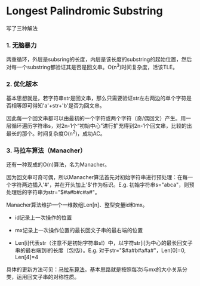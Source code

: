 # Longest Palindromic Substring

写了三种解法
### 1. 无脑暴力
  
两重循环，外层是subsring的长度，内层是该长度的substring的起始位置，然后对每一个substring都验证其是否是回文串。O(n<sup>3</sup>)时间复杂度，活该TLE。
  
### 2. 优化版本

基本思想就是，若字符串str是回文串，那么只需要验证str左右两边的单个字符是否相等即可得知'a'+str+'b'是否为回文串。

因此每一个回文串都可以由最初的一个字符或两个字符（奇/偶回文）产生。用一层循环遍历字符串s，对2n-1个“初始中心”进行扩充得到2n-1个回文串，比较的出最长的那个。时间复杂度O(n<sup>2</sup>)，成功AC。

### 3. 马拉车算法（Manacher）

还有一种现成的O(n)算法，名为Manacher。

因为回文串可奇可偶，所以Manacher算法首先对初始字符串进行预处理：在每一个字符两边插入'#'，并在开头加上'$'作为标识。E.g. 初始字符串s="abca"，则预处理后的字符串为str="$#a#b#c#a#"。

Manacher算法维护一个一维数组Len[n]、整型变量id和mx。

- id记录上一次操作的位置

- mx记录上一次操作位置的最长回文子串的最右端的位置

- Len[i]代表str（注意不是初始字符串s!）中，以字符str[i]为中心的最长回文子串的最右端到i的长度（包括i）。E.g. 对于str="$#a#b#a#a#"，Len[0]=0, Len[4]=4

具体的更新方法可见：[马拉车算法](https://blog.csdn.net/qq_16554583/article/details/79763296)。基本思路就是按照每次i与mx的大小关系分类，运用回文子串的对称性质。
